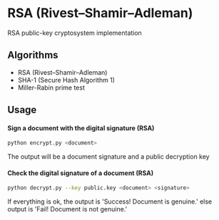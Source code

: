 # RSA (Rivest–Shamir–Adleman)
RSA public-key cryptosystem implementation

## Algorithms
- RSA (Rivest–Shamir–Adleman)
- SHA-1 (Secure Hash Algorithm 1)
- Miller-Rabin prime test

## Usage
#### Sign a document with the digital signature (RSA)
```bash
python encrypt.py <document>
```

The output will be a document signature and a public decryption key

#### Check the digital signature of a document (RSA)
```bash
python decrypt.py --key public.key <document> <signature>
```

If everything is ok, the output is 'Success! Document is genuine.' else output is 'Fail! Document is not genuine.'

